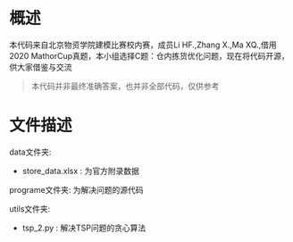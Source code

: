 # 概述

本代码来自北京物资学院建模比赛校内赛，成员Li HF.,Zhang X.,Ma XQ.,借用2020 MathorCup真题，本小组选择C题：仓内拣货优化问题，现在将代码开源，供大家借鉴与交流

> 本代码并非最终准确答案，也并非全部代码，仅供参考

# 文件描述

data文件夹:
- store_data.xlsx : 为官方附录数据

programe文件夹: 为解决问题的源代码

utils文件夹:
- tsp_2.py : 解决TSP问题的贪心算法

